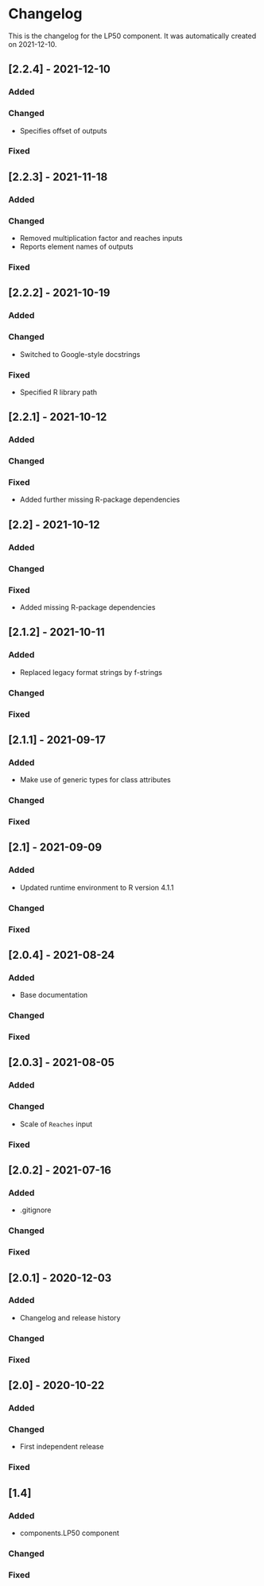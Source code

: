 # Changelog
This is the changelog for the LP50 component. It was automatically created on 2021-12-10.

## [2.2.4] - 2021-12-10

### Added

### Changed
- Specifies offset of outputs

### Fixed


## [2.2.3] - 2021-11-18

### Added

### Changed
- Removed multiplication factor and reaches inputs
- Reports element names of outputs

### Fixed


## [2.2.2] - 2021-10-19

### Added

### Changed
- Switched to Google-style docstrings

### Fixed
- Specified R library path


## [2.2.1] - 2021-10-12

### Added

### Changed

### Fixed
- Added further missing R-package dependencies


## [2.2] - 2021-10-12

### Added

### Changed

### Fixed
- Added missing R-package dependencies


## [2.1.2] - 2021-10-11

### Added
- Replaced legacy format strings by f-strings

### Changed

### Fixed


## [2.1.1] - 2021-09-17

### Added
- Make use of generic types for class attributes

### Changed

### Fixed


## [2.1] - 2021-09-09

### Added
- Updated runtime environment to R version 4.1.1

### Changed

### Fixed


## [2.0.4] - 2021-08-24

### Added
- Base documentation

### Changed

### Fixed


## [2.0.3] - 2021-08-05

### Added

### Changed
- Scale of `Reaches` input

### Fixed


## [2.0.2] - 2021-07-16

### Added
- .gitignore

### Changed

### Fixed


## [2.0.1] - 2020-12-03

### Added
- Changelog and release history

### Changed

### Fixed


## [2.0] - 2020-10-22

### Added

### Changed
- First independent release

### Fixed


## [1.4]

### Added
- components.LP50 component

### Changed

### Fixed
